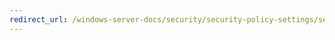 ```yaml
---
redirect_url: /windows-server-docs/security/security-policy-settings/security-options/System-settings-Optional-subsystems.md
---
```

